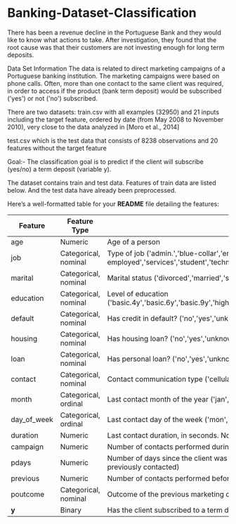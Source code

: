# Banking-Dataset-Classification
There has been a revenue decline in the Portuguese Bank and they would like to know what actions to take. After investigation, they found that the root cause was that their customers are not investing enough for long term deposits. 

Data Set Information
The data is related to direct marketing campaigns of a Portuguese banking institution. The marketing campaigns were based on phone calls. Often, more than one contact to the same client was required, in order to access if the product (bank term deposit) would be subscribed ('yes') or not ('no') subscribed.
 
There are two datasets: train.csv with all examples (32950) and 21 inputs including the target feature, ordered by date (from May 2008 to November 2010), very close to the data analyzed in [Moro et al., 2014]

test.csv which is the test data that consists of 8238 observations and 20 features without the target feature

Goal:- The classification goal is to predict if the client will subscribe (yes/no) a term deposit (variable y).

The dataset contains train and test data. Features of train data are listed below. And the test data have already been preprocessed.

Here’s a well-formatted table for your **README** file detailing the features:

| **Feature**    | **Feature Type**               | **Description**                                                                                                      |
|----------------|-------------------------------|----------------------------------------------------------------------------------------------------------------------|
| age            | Numeric                        | Age of a person                                                                                                      |
| job            | Categorical, nominal           | Type of job ('admin.','blue-collar','entrepreneur','housemaid','management','retired','self-employed','services','student','technician','unemployed','unknown') |
| marital        | Categorical, nominal           | Marital status ('divorced','married','single','unknown'; note: 'divorced' means divorced or widowed)                 |
| education      | Categorical, nominal           | Level of education ('basic.4y','basic.6y','basic.9y','high.school','illiterate','professional.course','university.degree','unknown') |
| default        | Categorical, nominal           | Has credit in default? ('no','yes','unknown')                                                                        |
| housing        | Categorical, nominal           | Has housing loan? ('no','yes','unknown')                                                                             |
| loan           | Categorical, nominal           | Has personal loan? ('no','yes','unknown')                                                                            |
| contact        | Categorical, nominal           | Contact communication type ('cellular','telephone')                                                                  |
| month          | Categorical, ordinal           | Last contact month of the year ('jan', 'feb', 'mar', …, 'nov', 'dec')                                                |
| day_of_week    | Categorical, ordinal           | Last contact day of the week ('mon','tue','wed','thu','fri')                                                         |
| duration       | Numeric                        | Last contact duration, in seconds. Note: this attribute highly affects the target variable ('y')                     |
| campaign       | Numeric                        | Number of contacts performed during this campaign and for this client (includes last contact)                        |
| pdays          | Numeric                        | Number of days since the client was last contacted from a previous campaign (999 means client was not previously contacted) |
| previous       | Numeric                        | Number of contacts performed before this campaign and for this client                                                |
| poutcome       | Categorical, nominal           | Outcome of the previous marketing campaign ('failure','nonexistent','success')                                        |
| **y**          | Binary                         | Has the client subscribed to a term deposit? ('yes','no')                                                            |
